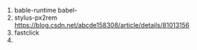 1. bable-runtime
   babel- 
2. stylus-px2rem
  https://blog.csdn.net/abcde158308/article/details/81013156
3. fastclick
4. 